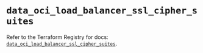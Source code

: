 # `data_oci_load_balancer_ssl_cipher_suites`

Refer to the Terraform Registry for docs: [`data_oci_load_balancer_ssl_cipher_suites`](https://registry.terraform.io/providers/hashicorp/oci/7.19.0/docs/data-sources/load_balancer_ssl_cipher_suites).
